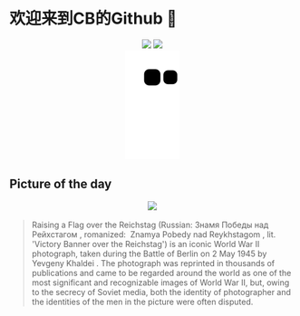 
# 欢迎来到CB的Github 👋

<div align="center">
  <img height="137px" src="https://github-readme-stats.vercel.app/api?username=SuperCB&show_icons=true&theme=radical" />
  <img height="137px" src="https://github-readme-stats.vercel.app/api/top-langs/?username=SuperCB&hide_title=true&hide_border=true&layout=compact&langs_count=6&text_color=000&icon_color=fff" />
</div>


<div align="center">
    <img src="./contribution-snake/github-contribution-grid-snake.svg" />
</div>



## Picture of the day
<div align="center">
  <img width=400px src="https://upload.wikimedia.org/wikipedia/commons/thumb/b/b1/Raising_a_flag_over_the_Reichstag_-_Restoration.jpg/960px-Raising_a_flag_over_the_Reichstag_-_Restoration.jpg" />
</div>

>Raising a Flag over the Reichstag  (Russian:  Знамя Победы над Рейхстагом ,  romanized:  Znamya Pobedy nad Reykhstagom ,  lit.   'Victory Banner over the Reichstag') is an iconic  World War II  photograph, taken during the  Battle of Berlin  on 2 May 1945 by  Yevgeny Khaldei . The photograph was reprinted in thousands of publications and came to be regarded around the world as one of the most significant and recognizable images of World War II, but, owing to the secrecy of Soviet media, both the identity of photographer and the identities of the men in the picture were often disputed. 


